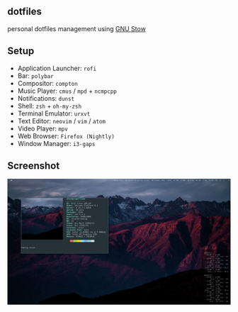 ## dotfiles
personal dotfiles management using [GNU Stow](https://www.gnu.org/software/stow/)

## Setup

- Application Launcher: `rofi`
- Bar: `polybar`
- Compositor: `compton`
- Music Player: `cmus` / `mpd` + `ncmpcpp`
- Notifications: `dunst`
- Shell: `zsh` + `oh-my-zsh`
- Terminal Emulator: `urxvt`
- Text Editor: `neovim` / `vim` / `atom`
- Video Player: `mpv`
- Web Browser: `Firefox (Nightly)`
- Window Manager: `i3-gaps`

## Screenshot
![rice#1](https://github.com/alexfaria/dotfiles/blob/master/scrots/rice%231.png?raw=true)
